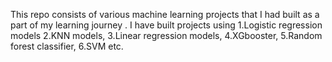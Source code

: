 This repo consists of various machine learning projects that I had built as a part of my learning journey .
I have built projects using 1.Logistic regression models
2.KNN models,
3.Linear regression models,
4.XGbooster, 
5.Random forest classifier,
6.SVM etc.
